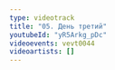 ```yaml
---
type: videotrack
title: "05. День третий"
youtubeId: "yR5Arkg_pDc"
videoevents: vevt0044
videoartists: []
---
```


